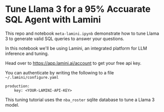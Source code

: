 # Tune Llama 3 for a 95% Accuarate SQL Agent with Lamini

This repo and notebook `meta-lamini.ipynb` demonstrate how to tune Llama 3 to generate valid SQL queries to answer your questions.

In this notebook we'll be using Lamini, an integrated platform for LLM inference and tuning.

Head over to https://app.lamini.ai/account to get your free api key.

You can authenticate by writing the following to a file `~/.lamini/configure.yaml`

```
production:
    key: <YOUR-LAMINI-API-KEY>
```

This tuning tutorial uses the `nba_roster` sqlite database to tune a Llama 3 model.
